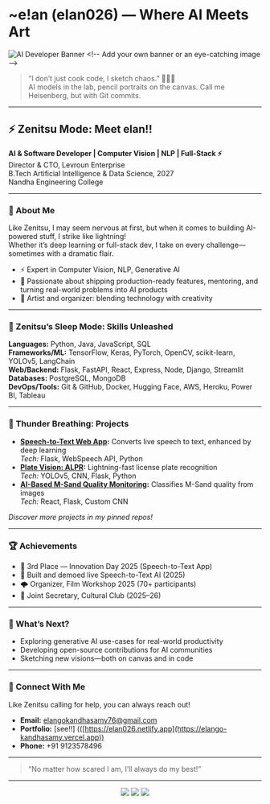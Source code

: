 # ~e!an (elan026) — Where AI Meets Art

![AI Developer Banner]([https://elango-kandhasamy.vercel.app/banner.png](https://www.canva.com/design/DAGzt545ryc/-9job6dFSZ78WwZrI1l1vg/view?utm_content=DAGzt545ryc&utm_campaign=designshare&utm_medium=link2&utm_source=uniquelinks&utlId=h594cbb27bc)) <!-- Add your own banner or an eye-catching image -->

> “I don’t just cook code, I sketch chaos.” 👨‍💻🎨  
> AI models in the lab, pencil portraits on the canvas. Call me Heisenberg, but with Git commits.

---

## ⚡️ Zenitsu Mode: Meet elan!!

**AI & Software Developer | Computer Vision | NLP | Full-Stack ⚡️**  
Director & CTO, Levroun Enterprise  
B.Tech Artificial Intelligence & Data Science, 2027  
Nandha Engineering College

---

### 🙈 About Me

Like Zenitsu, I may seem nervous at first, but when it comes to building AI-powered stuff, I strike like lightning!  
Whether it’s deep learning or full-stack dev, I take on every challenge—sometimes with a dramatic flair.

- ⚡️ Expert in Computer Vision, NLP, Generative AI
- 🎯 Passionate about shipping production-ready features, mentoring, and turning real-world problems into AI products
- 🎨 Artist and organizer: blending technology with creativity

---

### 🛌 Zenitsu’s Sleep Mode: Skills Unleashed

**Languages:** Python, Java, JavaScript, SQL  
**Frameworks/ML:** TensorFlow, Keras, PyTorch, OpenCV, scikit-learn, YOLOv5, LangChain  
**Web/Backend:** Flask, FastAPI, React, Express, Node, Django, Streamlit  
**Databases:** PostgreSQL, MongoDB  
**DevOps/Tools:** Git & GitHub, Docker, Hugging Face, AWS, Heroku, Power BI, Tableau

---

### 💨 Thunder Breathing: Projects

- **[Speech-to-Text Web App](https://github.com/elan026/S2T):** Converts live speech to text, enhanced by deep learning  
  _Tech:_ Flask, WebSpeech API, Python
- **[Plate Vision: ALPR](https://github.com/elan026/Plate-Vision):** Lightning-fast license plate recognition  
  _Tech:_ YOLOv5, CNN, Flask, Python
- **[AI-Based M-Sand Quality Monitoring](https://github.com/elan026/M-Sand-Quality-Monitoring-System):** Classifies M-Sand quality from images  
  _Tech:_ React, Flask, Custom CNN

_Discover more projects in my pinned repos!_

---

### 🏆 Achievements

- 🥉 3rd Place — Innovation Day 2025 (Speech-to-Text App)
- 🎤 Built and demoed live Speech-to-Text AI (2025)
- 🌩️ Organizer, Film Workshop 2025 (70+ participants)
- 🌸 Joint Secretary, Cultural Club (2025–26)

---

### 🌱 What’s Next?

- Exploring generative AI use-cases for real-world productivity
- Developing open-source contributions for AI communities
- Sketching new visions—both on canvas and in code

---

### 💬 Connect With Me

Like Zenitsu calling for help, you can always reach out!

- **Email:** elangokandhasamy76@gmail.com
- **Portfolio:** [see!!] (([https://elan026.netlify.app](https://elango-kandhasamy.vercel.app))
- **Phone:** +91 9123578496

---

> “No matter how scared I am, I’ll always do my best!”  

---

<!-- Optionally add GitHub Stats Widgets -->

<p align="center">
  <img src="https://github-readme-stats.vercel.app/api?username=elan026&show_icons=true&theme=react" />
  <img src="https://github-readme-streak-stats.herokuapp.com/?user=elan026&theme=react" />
  <img src="https://github-readme-stats.vercel.app/api/top-langs/?username=elan026&layout=compact&theme=react" />
</p>
